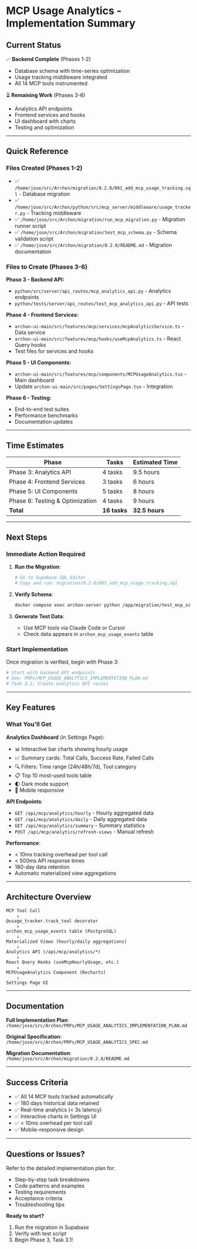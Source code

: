 # MCP Usage Analytics - Implementation Summary

## Current Status

✅ **Backend Complete** (Phases 1-2)
- Database schema with time-series optimization
- Usage tracking middleware integrated
- All 14 MCP tools instrumented

⏳ **Remaining Work** (Phases 3-6)
- Analytics API endpoints
- Frontend services and hooks
- UI dashboard with charts
- Testing and optimization

---

## Quick Reference

### Files Created (Phases 1-2)
- ✅ `/home/jose/src/Archon/migration/0.2.0/001_add_mcp_usage_tracking.sql` - Database migration
- ✅ `/home/jose/src/Archon/python/src/mcp_server/middleware/usage_tracker.py` - Tracking middleware
- ✅ `/home/jose/src/Archon/migration/run_mcp_migration.py` - Migration runner script
- ✅ `/home/jose/src/Archon/migration/test_mcp_schema.py` - Schema validation script
- ✅ `/home/jose/src/Archon/migration/0.2.0/README.md` - Migration documentation

### Files to Create (Phases 3-6)

**Phase 3 - Backend API:**
- `python/src/server/api_routes/mcp_analytics_api.py` - Analytics endpoints
- `python/tests/server/api_routes/test_mcp_analytics_api.py` - API tests

**Phase 4 - Frontend Services:**
- `archon-ui-main/src/features/mcp/services/mcpAnalyticsService.ts` - Data service
- `archon-ui-main/src/features/mcp/hooks/useMcpAnalytics.ts` - React Query hooks
- Test files for services and hooks

**Phase 5 - UI Components:**
- `archon-ui-main/src/features/mcp/components/MCPUsageAnalytics.tsx` - Main dashboard
- Update `archon-ui-main/src/pages/SettingsPage.tsx` - Integration

**Phase 6 - Testing:**
- End-to-end test suites
- Performance benchmarks
- Documentation updates

---

## Time Estimates

| Phase | Tasks | Estimated Time |
|-------|-------|----------------|
| Phase 3: Analytics API | 4 tasks | 9.5 hours |
| Phase 4: Frontend Services | 3 tasks | 6 hours |
| Phase 5: UI Components | 5 tasks | 8 hours |
| Phase 6: Testing & Optimization | 4 tasks | 9 hours |
| **Total** | **16 tasks** | **32.5 hours** |

---

## Next Steps

### Immediate Action Required

1. **Run the Migration**:
   ```bash
   # Go to Supabase SQL Editor
   # Copy and run: migration/0.2.0/001_add_mcp_usage_tracking.sql
   ```

2. **Verify Schema**:
   ```bash
   docker compose exec archon-server python /app/migration/test_mcp_schema.py
   ```

3. **Generate Test Data**:
   - Use MCP tools via Claude Code or Cursor
   - Check data appears in `archon_mcp_usage_events` table

### Start Implementation

Once migration is verified, begin with Phase 3:

```bash
# Start with backend API endpoints
# See: PRPs/MCP_USAGE_ANALYTICS_IMPLEMENTATION_PLAN.md
# Task 3.1: Create analytics API routes
```

---

## Key Features

### What You'll Get

**Analytics Dashboard** (in Settings Page):
- 📊 Interactive bar charts showing hourly usage
- 📈 Summary cards: Total Calls, Success Rate, Failed Calls
- 🔍 Filters: Time range (24h/48h/7d), Tool category
- 📋 Top 10 most-used tools table
- 🌓 Dark mode support
- 📱 Mobile responsive

**API Endpoints**:
- `GET /api/mcp/analytics/hourly` - Hourly aggregated data
- `GET /api/mcp/analytics/daily` - Daily aggregated data
- `GET /api/mcp/analytics/summary` - Summary statistics
- `POST /api/mcp/analytics/refresh-views` - Manual refresh

**Performance**:
- < 10ms tracking overhead per tool call
- < 500ms API response times
- 180-day data retention
- Automatic materialized view aggregations

---

## Architecture Overview

```
MCP Tool Call
    ↓
@usage_tracker.track_tool decorator
    ↓
archon_mcp_usage_events table (PostgreSQL)
    ↓
Materialized Views (hourly/daily aggregations)
    ↓
Analytics API (/api/mcp/analytics/*)
    ↓
React Query Hooks (useMcpHourlyUsage, etc.)
    ↓
MCPUsageAnalytics Component (Recharts)
    ↓
Settings Page UI
```

---

## Documentation

**Full Implementation Plan**:
`/home/jose/src/Archon/PRPs/MCP_USAGE_ANALYTICS_IMPLEMENTATION_PLAN.md`

**Original Specification**:
`/home/jose/src/Archon/PRPs/MCP_USAGE_ANALYTICS_SPEC.md`

**Migration Documentation**:
`/home/jose/src/Archon/migration/0.2.0/README.md`

---

## Success Criteria

- ✅ All 14 MCP tools tracked automatically
- ✅ 180 days historical data retained
- ✅ Real-time analytics (< 3s latency)
- ✅ Interactive charts in Settings UI
- ✅ < 10ms overhead per tool call
- ✅ Mobile-responsive design

---

## Questions or Issues?

Refer to the detailed implementation plan for:
- Step-by-step task breakdowns
- Code patterns and examples
- Testing requirements
- Acceptance criteria
- Troubleshooting tips

**Ready to start?**
1. Run the migration in Supabase
2. Verify with test script
3. Begin Phase 3, Task 3.1!
